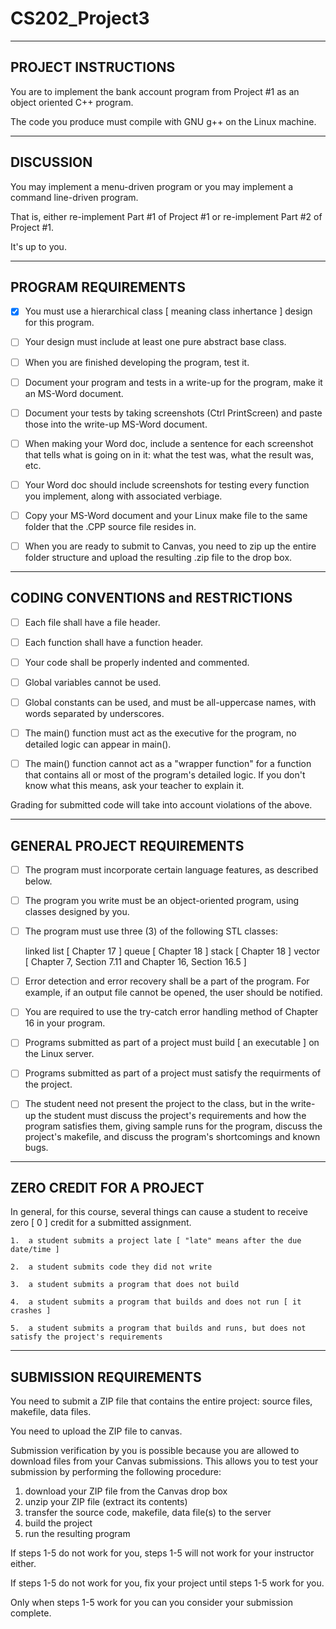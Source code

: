 # CS202_Project3

--------------------
PROJECT INSTRUCTIONS
--------------------

You are to implement the bank account program from Project #1 as an object oriented C++ program.

The code you produce must compile with GNU g++ on the Linux machine.

----------
DISCUSSION
----------

You may implement a menu-driven program or you may implement a command line-driven program.

That is, either re-implement Part #1 of Project #1 or re-implement Part #2 of Project #1.

It's up to you.

--------------------
PROGRAM REQUIREMENTS
--------------------

- [x] You must use a hierarchical class [ meaning class inhertance ] design for this program.

- [ ] Your design must include at least one pure abstract base class.

- [ ] When you are finished developing the program, test it.

- [ ] Document your program and tests in a write-up for the program, make it an MS-Word document.

- [ ] Document your tests by taking screenshots (Ctrl PrintScreen) and paste those into the write-up MS-Word document.

- [ ] When making your Word doc, include a sentence for each screenshot that tells what is going on in it:  what the test was, what the result was, etc.

- [ ] Your Word doc should include screenshots for testing every function you implement, along with associated verbiage.

- [ ] Copy your MS-Word document and your Linux make file to the same folder that the .CPP source file resides in.

- [ ] When you are ready to submit to Canvas, you need to zip up the entire folder structure and upload the resulting .zip file to the drop box.

-----------------------------------
CODING CONVENTIONS and RESTRICTIONS
-----------------------------------

- [ ] Each file shall have a file header.

- [ ] Each function shall have a function header.

- [ ] Your code shall be properly indented and commented.

- [ ] Global variables cannot be used.

- [ ] Global constants can be used, and must be all-uppercase names, with words separated by underscores.

- [ ] The main() function must act as the executive for the program, no detailed logic can appear in main().

- [ ] The main() function cannot act as a "wrapper function" for a function that contains all or most of the program's detailed logic.  If you don't know what this means, ask your teacher to explain it.

Grading for submitted code will take into account violations of the above.

----------------------------
GENERAL PROJECT REQUIREMENTS
----------------------------

- [ ] The program must incorporate certain language features, as described below.

- [ ] The program you write must be an object-oriented program, using classes designed by you.

- [ ] The program must use three (3) of the following STL classes:

    linked list [ Chapter 17 ]
    queue       [ Chapter 18 ]
    stack       [ Chapter 18 ]
    vector      [ Chapter 7, Section 7.11 and Chapter 16, Section 16.5 ]

- [ ] Error detection and error recovery shall be a part of the program.  For example, if an output file cannot be opened, the user should be notified.

- [ ] You are required to use the try-catch error handling method of Chapter 16 in your program.

- [ ] Programs submitted as part of a project must build [ an executable ] on the Linux server.

- [ ] Programs submitted as part of a project must satisfy the requirments of the project.

- [ ] The student need not present the project to the class, but in the write-up the student must discuss the project's requirements and how the program satisfies them, giving sample runs for the program, discuss the project's makefile, and discuss the program's shortcomings and known bugs.

-------------------------
ZERO CREDIT FOR A PROJECT
-------------------------

In general, for this course, several things can cause a student to receive zero [ 0 ] credit for a submitted assignment.

    1.  a student submits a project late [ "late" means after the due date/time ]

    2.  a student submits code they did not write

    3.  a student submits a program that does not build

    4.  a student submits a program that builds and does not run [ it crashes ]

    5.  a student submits a program that builds and runs, but does not satisfy the project's requirements

-----------------------
SUBMISSION REQUIREMENTS
-----------------------

You need to submit a ZIP file that contains the entire project: source files, makefile, data files.

You need to upload the ZIP file to canvas.

Submission verification by you is possible because you are allowed to download files from your Canvas submissions.  This allows you to test your submission by performing the following procedure:

1.    download your ZIP file from the Canvas drop box
2.    unzip your ZIP file (extract its contents)
3.    transfer the source code, makefile, data file(s) to the server
4.    build the project
5.    run the resulting program

If steps 1-5 do not work for you, steps 1-5 will not work for your instructor either.

If steps 1-5 do not work for you, fix your project until steps 1-5 work for you.

Only when steps 1-5 work for you can you consider your submission complete.
